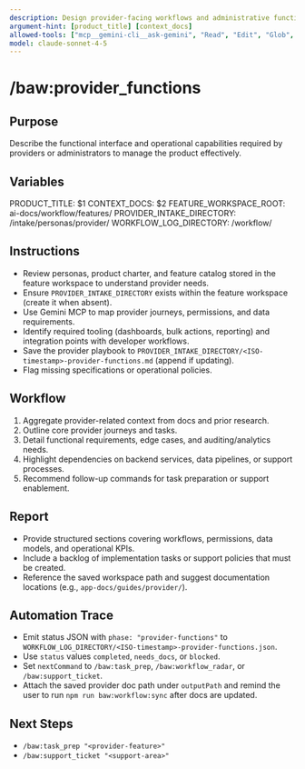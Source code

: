 ```yaml
---
description: Design provider-facing workflows and administrative functions
argument-hint: [product_title] [context_docs]
allowed-tools: ["mcp__gemini-cli__ask-gemini", "Read", "Edit", "Glob", "Grep", "MultiEdit", "Bash"]
model: claude-sonnet-4-5
---
```


# /baw:provider_functions

## Purpose
Describe the functional interface and operational capabilities required by providers or administrators to manage the product effectively.

## Variables
PRODUCT_TITLE: $1
CONTEXT_DOCS: $2
FEATURE_WORKSPACE_ROOT: ai-docs/workflow/features/
PROVIDER_INTAKE_DIRECTORY: <feature-workspace>/intake/personas/provider/
WORKFLOW_LOG_DIRECTORY: <feature-workspace>/workflow/

## Instructions
- Review personas, product charter, and feature catalog stored in the feature workspace to understand provider needs.
- Ensure `PROVIDER_INTAKE_DIRECTORY` exists within the feature workspace (create it when absent).
- Use Gemini MCP to map provider journeys, permissions, and data requirements.
- Identify required tooling (dashboards, bulk actions, reporting) and integration points with developer workflows.
- Save the provider playbook to `PROVIDER_INTAKE_DIRECTORY/<ISO-timestamp>-provider-functions.md` (append if updating).
- Flag missing specifications or operational policies.

## Workflow
1. Aggregate provider-related context from docs and prior research.
2. Outline core provider journeys and tasks.
3. Detail functional requirements, edge cases, and auditing/analytics needs.
4. Highlight dependencies on backend services, data pipelines, or support processes.
5. Recommend follow-up commands for task preparation or support enablement.

## Report
- Provide structured sections covering workflows, permissions, data models, and operational KPIs.
- Include a backlog of implementation tasks or support policies that must be created.
- Reference the saved workspace path and suggest documentation locations (e.g., `app-docs/guides/provider/`).

## Automation Trace
- Emit status JSON with `phase: "provider-functions"` to `WORKFLOW_LOG_DIRECTORY/<ISO-timestamp>-provider-functions.json`.
- Use `status` values `completed`, `needs_docs`, or `blocked`.
- Set `nextCommand` to `/baw:task_prep`, `/baw:workflow_radar`, or `/baw:support_ticket`.
- Attach the saved provider doc path under `outputPath` and remind the user to run `npm run baw:workflow:sync` after docs are updated.

## Next Steps
- `/baw:task_prep "<provider-feature>"`
- `/baw:support_ticket "<support-area>"`
